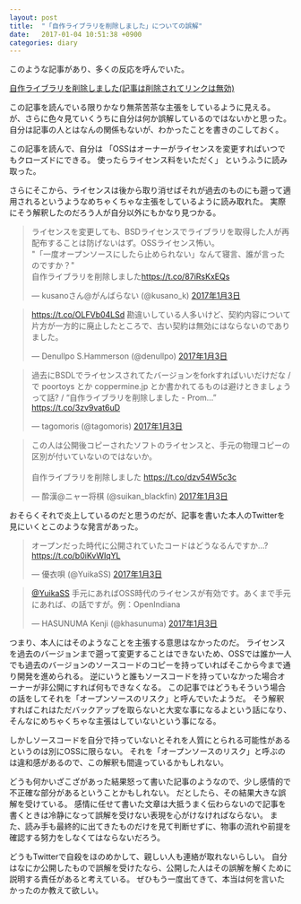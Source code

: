 ```yaml
---
layout: post
title:  "「自作ライブラリを削除しました」についての誤解"
date:   2017-01-04 10:51:38 +0900
categories: diary
---
```


このような記事があり、多くの反応を呼んでいた。

[自作ライブラリを削除しました(記事は削除されてリンクは無効)](http://www.coppermine.jp/docs/promised/2017/01/closed-some-libraries.html)

この記事を読んでいる限りかなり無茶苦茶な主張をしているように見える。
が、さらに色々見ていくうちに自分は何か誤解しているのではないかと思った。
自分は記事の人とはなんの関係もないが、わかったことを書きのこしておく。

この記事を読んで、自分は
「OSSはオーナーがライセンスを変更すればいつでもクローズドにできる。
使ったらライセンス料をいただく」
というふうに読み取った。

さらにそこから、ライセンスは後から取り消せばそれが過去のものにも遡って適用されるというようなめちゃくちゃな主張をしているように読み取れた。
実際にそう解釈したのだろう人が自分以外にもかなり見つかる。

<blockquote class="twitter-tweet" data-lang="ja"><p lang="ja" dir="ltr">ライセンスを変更しても、BSDライセンスでライブラリを取得した人が再配布することは防げないはず。OSSライセンス怖い。<br>&quot;「一度オープンソースにしたら止められない」なんて寝言、誰が言ったのですか？&quot;<br>自作ライブラリを削除しました<a href="https://t.co/87iRsKxEQs">https://t.co/87iRsKxEQs</a></p>&mdash; kusanoさん@がんばらない (@kusano_k) <a href="https://twitter.com/kusano_k/status/816119824791109632">2017年1月3日</a></blockquote> <script async src="//platform.twitter.com/widgets.js" charset="utf-8"></script>

<blockquote class="twitter-tweet" data-lang="ja"><p lang="ja" dir="ltr"><a href="https://t.co/OLFVb04LSd">https://t.co/OLFVb04LSd</a> 勘違いしている人多いけど、契約内容について片方が一方的に廃止したところで、古い契約は無効にはならないのでありました。</p>&mdash; Denullpo S.Hammerson (@denullpo) <a href="https://twitter.com/denullpo/status/816302546453024768">2017年1月3日</a></blockquote> <script async src="//platform.twitter.com/widgets.js" charset="utf-8"></script>

<blockquote class="twitter-tweet" data-lang="ja"><p lang="ja" dir="ltr">過去にBSDLでライセンスされてたバージョンをforkすればいいだけだな / で poortoys とか coppermine.jp とか書かれてるものは避けときましょうって話? / “自作ライブラリを削除しました - Prom…” <a href="https://t.co/3zv9vat6uD">https://t.co/3zv9vat6uD</a></p>&mdash; tagomoris (@tagomoris) <a href="https://twitter.com/tagomoris/status/816310366376296452">2017年1月3日</a></blockquote> <script async src="//platform.twitter.com/widgets.js" charset="utf-8"></script>

<blockquote class="twitter-tweet" data-lang="ja"><p lang="ja" dir="ltr">この人は公開後コピーされたソフトのライセンスと、手元の物理コピーの区別が付いていないのではないか。<br><br>自作ライブラリを削除しました <a href="https://t.co/dzv54W5c3c">https://t.co/dzv54W5c3c</a></p>&mdash; 酔漢@ニャー将棋 (@suikan_blackfin) <a href="https://twitter.com/suikan_blackfin/status/816141850566266881">2017年1月3日</a></blockquote> <script async src="//platform.twitter.com/widgets.js" charset="utf-8"></script>

おそらくそれで炎上しているのだと思うのだが、記事を書いた本人のTwitterを見にいくとこのような発言があった。

<blockquote class="twitter-tweet" data-lang="ja"><p lang="ja" dir="ltr">オープンだった時代に公開されていたコードはどうなるんですか…? <a href="https://t.co/b0iKvWIqYL">https://t.co/b0iKvWIqYL</a></p>&mdash; 優衣唄 (@YuikaSS) <a href="https://twitter.com/YuikaSS/status/816131871797035008">2017年1月3日</a></blockquote> <script async src="//platform.twitter.com/widgets.js" charset="utf-8"></script>

<blockquote class="twitter-tweet" data-lang="ja"><p lang="ja" dir="ltr"><a href="https://twitter.com/YuikaSS">@YuikaSS</a> 手元にあればOSS時代のライセンスが有効です。あくまで手元にあれば、の話ですが。例：OpenIndiana</p>&mdash; HASUNUMA Kenji (@khasunuma) <a href="https://twitter.com/khasunuma/status/816137137129070592">2017年1月3日</a></blockquote> <script async src="//platform.twitter.com/widgets.js" charset="utf-8"></script>

つまり、本人にはそのようなことを主張する意思はなかったのだ。
ライセンスを過去のバージョンまで遡って変更することはできないため、OSSでは誰か一人でも過去のバージョンのソースコードのコピーを持っていればそこから今まで通り開発を進められる。
逆にいうと誰もソースコードを持っていなかった場合オーナーが非公開にすれば何もできなくなる。
この記事ではどうもそういう場合の話をしてそれを「オープンソースのリスク」と呼んでいたようだ。
そう解釈すればこれはただバックアップを取らないと大変な事になるよという話になり、そんなにめちゃくちゃな主張はしていないという事になる。

しかしソースコードを自分で持っていないとそれを人質にとられる可能性があるというのは別にOSSに限らない。
それを「オープンソースのリスク」と呼ぶのは違和感があるので、この解釈も間違っているかもしれない。

どうも何かいざこざがあった結果怒って書いた記事のようなので、少し感情的で不正確な部分があるということかもしれない。
だとしたら、その結果大きな誤解を受けている。
感情に任せて書いた文章は大抵うまく伝わらないので記事を書くときは冷静になって誤解を受けない表現を心がけなければならない。
また、読み手も最終的に出てきたものだけを見て判断せずに、物事の流れや前提を確認する努力をしなくてはならないだろう。

どうもTwitterで自殺をほのめかして、親しい人も連絡が取れないらしい。
自分はなにか公開したもので誤解を受けたなら、公開した人はその誤解を解くために説明する責任があると考えている。
ぜひもう一度出てきて、本当は何を言いたかったのか教えて欲しい。